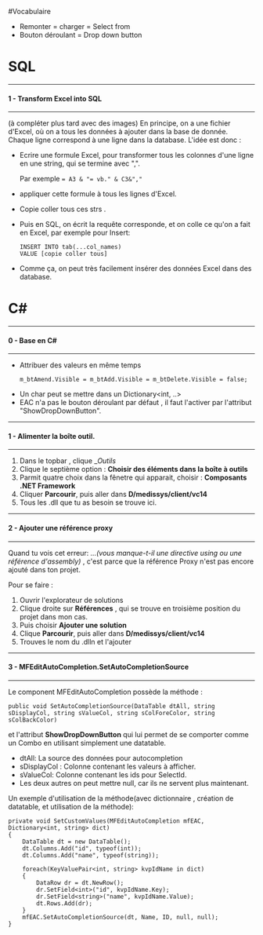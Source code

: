#Vocabulaire
- Remonter = charger = Select from
- Bouton déroulant = Drop down button
# SQL
***
#### 1 - Transform Excel into SQL
***
(à compléter plus tard avec des images)
En principe, on a une fichier d'Excel, où on a tous les données à ajouter dans la base de donnée.
Chaque ligne correspond à une ligne dans la database.
L'idée est donc :
- Ecrire une formule Excel, pour transformer tous les colonnes d'une ligne en une string, qui se termine avec ",".

   Par exemple
      ````
      = A3 & "= vb." & C3&","
      ````
- appliquer cette formule à tous les lignes d'Excel.
- Copie coller tous ces strs .
- Puis en SQL, on écrit la requête corresponde, et on colle ce qu'on a fait en Excel, par exemple pour Insert:
    ```
    INSERT INTO tab(...col_names)
    VALUE [copie coller tous]
    ```
- Comme ça, on peut très facilement insérer des données Excel dans des database.

# C#
***
#### 0 - Base en C#
***
- Attribuer des valeurs en même temps
    ```
    m_btAmend.Visible = m_btAdd.Visible = m_btDelete.Visible = false;
    ```
- Un char peut se mettre dans un Dictionary<int, ..> 
- EAC n'a pas le bouton déroulant par défaut , il faut l'activer par l'attribut "ShowDropDownButton".

***
#### 1 - Alimenter la boîte outil.
***
1. Dans le topbar , clique __Outils_
2. Clique le septième option : __Choisir des éléments dans la boîte à outils__
3. Parmit quatre choix dans la fênetre qui apparait, choisir : __Composants .NET Framework__
4. Cliquer __Parcourir__, puis aller dans __D/medissys/client/vc14__
5. Tous les .dll que tu as besoin se trouve ici.

***
#### 2 - Ajouter une référence proxy
***
Quand tu vois cet erreur: _...(vous manque-t-il une directive using ou une référence d'assembly)_ , 
c'est parce que la référence Proxy n'est pas encore ajouté dans ton projet.

Pour se faire :
1. Ouvrir l'explorateur de solutions
2. Clique droite sur __Références__ , qui se trouve en troisième position du projet dans mon cas.
3. Puis choisir __Ajouter une solution__
4. Clique __Parcourir__, puis aller dans __D/medissys/client/vc14__
5. Trouves le nom du .dlln et l'ajouter

***
#### 3 - MFEditAutoCompletion.SetAutoCompletionSource
***
Le component MFEditAutoCompletion possède la méthode : 
```
public void SetAutoCompletionSource(DataTable dtAll, string sDisplayCol, string sValueCol, string sColForeColor, string sColBackColor)
```
et l'attribut __ShowDropDownButton__ qui lui permet de se comporter comme un Combo en utilisant simplement une datatable.
- dtAll: La source des données pour autocompletion
- sDisplayCol : Colonne contenant les valeurs à afficher.
- sValueCol: Colonne contenant les ids pour SelectId.
- Les deux autres on peut mettre null,  car ils ne servent plus maintenant.

Un exemple d'utilisation de la méthode(avec dictionnaire , création de datatable, et utilisation de la méthode):
```
private void SetCustomValues(MFEditAutoCompletion mfEAC, Dictionary<int, string> dict)
{
    DataTable dt = new DataTable();
    dt.Columns.Add("id", typeof(int));
    dt.Columns.Add("name", typeof(string));
    
    foreach(KeyValuePair<int, string> kvpIdName in dict) 
    {
        DataRow dr = dt.NewRow();
        dr.SetField<int>("id", kvpIdName.Key);
        dr.SetField<string>("name", kvpIdName.Value);
        dt.Rows.Add(dr);
    }
    mfEAC.SetAutoCompletionSource(dt, Name, ID, null, null);
} 
```
